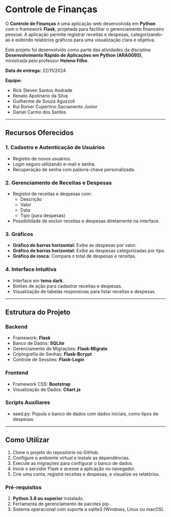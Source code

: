 # Controle de Finanças

O **Controle de Finanças** é uma aplicação web desenvolvida em **Python** com o framework **Flask**, projetada para facilitar o gerenciamento financeiro pessoal. A aplicação permite registrar receitas e despesas, categorizando-as e exibindo relatórios gráficos para uma visualização clara e objetiva.

Este projeto foi desenvolvido como parte das atividades da disciplina **Desenvolvimento Rápido de Aplicações em Python (ARA0095)**, ministrada pelo professor **Heleno Filho**.  

**Data de entrega:** 22/11/2024

**Equipe:** 
  - Rick Steven Santos Andrade
  - Renato Apolinário da Silva
  - Guilherme de Souza Aguzzoli
  - Rui Romer Cupertino Sacramento Junior
  - Daniel Carmo dos Santos

---

## Recursos Oferecidos

### 1. Cadastro e Autenticação de Usuários
- Registro de novos usuários.
- Login seguro utilizando e-mail e senha.
- Recuperação de senha com palavra-chave personalizada.

### 2. Gerenciamento de Receitas e Despesas
- Registro de receitas e despesas com:
  - Descrição
  - Valor
  - Data
  - Tipo (para despesas)
- Possibilidade de excluir receitas e despesas diretamente na interface.

### 3. Gráficos
- **Gráfico de barras horizontal:** Exibe as despesas por valor.
- **Gráfico de barras horizontal:** Exibe as despesas categorizadas por tipo.
- **Gráfico de rosca:** Compara o total de despesas e receitas.

### 4. Interface Intuitiva
- Interface em **tema dark**.
- Botões de ação para cadastrar receitas e despesas.
- Visualização de tabelas responsivas para listar receitas e despesas.

---

## Estrutura do Projeto
###	Backend
-	Framework: **Flask**
-	Banco de Dados: **SQLite**
-	Gerenciamento de Migrações: **Flask-Migrate**
-	Criptografia de Senhas: **Flask-Bcrypt**
-	Controle de Sessões: **Flask-Login**

###	Frontend
-	Framework CSS: **Bootstrap**
-	Visualização de Dados: **Chart.js**

###	Scripts Auxiliares
-	seed.py: Popula o banco de dados com dados iniciais, como tipos de despesas.

---

## Como Utilizar
1.	Clone o projeto do repositório no GitHub.
2.	Configure o ambiente virtual e instale as dependências.
3.	Execute as migrações para configurar o banco de dados.
4.	Inicie o servidor Flask e acesse a aplicação no navegador.
5.	Crie uma conta, registre receitas e despesas, e visualize os relatórios.

###  Pré-requisitos
1.	**Python 3.8 ou superior** instalado.
2.	Ferramenta de gerenciamento de pacotes pip.
3.	Sistema operacional com suporte a sqlite3 (Windows, Linux ou macOS).
